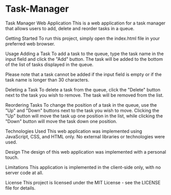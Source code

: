 # Task-Manager

Task Manager Web Application
This is a web application for a task manager that allows users to add, delete and reorder tasks in a queue.

Getting Started
To run this project, simply open the index.html file in your preferred web browser.

Usage
Adding a Task
To add a task to the queue, type the task name in the input field and click the "Add" button. The task will be added to the bottom of the list of tasks displayed in the queue.

Please note that a task cannot be added if the input field is empty or if the task name is longer than 30 characters.

Deleting a Task
To delete a task from the queue, click the "Delete" button next to the task you wish to remove. The task will be removed from the list.

Reordering Tasks
To change the position of a task in the queue, use the "Up" and "Down" buttons next to the task you wish to move. Clicking the "Up" button will move the task up one position in the list, while clicking the "Down" button will move the task down one position.

Technologies Used
This web application was implemented using JavaScript, CSS, and HTML only. No external libraries or technologies were used.

Design
The design of this web application was implemented with a personal touch.

Limitations
This application is implemented in the client-side only, with no server code at all.

License
This project is licensed under the MIT License - see the LICENSE file for details.
